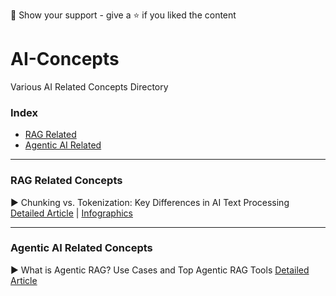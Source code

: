 🤝 Show your support - give a ⭐️ if you liked the content

# AI-Concepts
Various AI Related Concepts Directory


### Index 

* [RAG Related](https://github.com/Marktechpost/AI-Concepts/blob/main/README.md#rag-related-concepts)
* [Agentic AI Related](https://github.com/Marktechpost/AI-Concepts?tab=readme-ov-file#agentic-ai-related-concepts)


---
  

### RAG Related Concepts

▶ Chunking vs. Tokenization: Key Differences in AI Text Processing [Detailed Article](https://www.marktechpost.com/2025/08/30/chunking-vs-tokenization-key-differences-in-ai-text-processing/) |   [Infographics](https://www.marktechpost.com/wp-content/uploads/2025/08/500x700-infographics-1.png)

----

### Agentic AI Related Concepts

▶ What is Agentic RAG? Use Cases and Top Agentic RAG Tools [Detailed Article](https://www.marktechpost.com/2025/08/27/what-is-agentic-rag-use-cases-and-top-agentic-rag-tools-2025/) 
